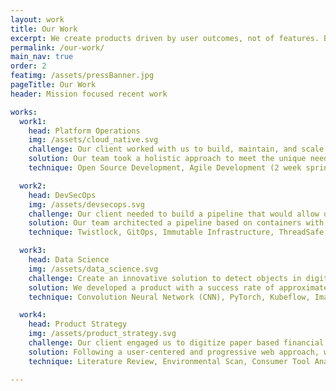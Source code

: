 ```yaml
---
layout: work
title: Our Work
excerpt: We create products driven by user outcomes, not of features. By focusing our efforts on your users we empower them to meet and exceed your organizational goals.
permalink: /our-work/
main_nav: true
order: 2
featimg: /assets/pressBanner.jpg
pageTitle: Our Work
header: Mission focused recent work

works:
  work1:
    head: Platform Operations
    img: /assets/cloud_native.svg
    challenge: Our client worked with us to build, maintain, and scale a mission critical public facing application. The application is meant to be used by over 15K institutions to submit over 40M records of data in only 60 days. Additionally, the application is expected to have significant surge in traffic.
    solution: Our team took a holistic approach to meet the unique needs of the application -- from both application and infrastructure levels. We architected a cloud native platform on Kubernetes using microservices with baked in security. At the platform level our team avoided vendor lock-in by providing a flexible architecture and working with open source CNCF solutions for log aggregation, alerting/monitoring, chaos testing, and security. At the application layer, our team built a caching layer using redis, enabled faster writes with Cassandra, fault tolerance using Hystrix, and concurrency using Scala. Utilizing this architecture, we built a platform with low latency and high throughput capable of handling the expected surge.
    technique: Open Source Development, Agile Development (2 week sprints), Istio as sidecar, Infrastructure as Code (IaC), Upstream Kubernetes, EFK, Prometheus, Grafana, Redis, Profiling, Scala, Cassandra, PostgreSQL, etc.

  work2:
    head: DevSecOps
    img: /assets/devsecops.svg
    challenge: Our client needed to build a pipeline that would allow developers, ops, and security folks to collaborate cohesively on the mission while still being agile. Additionally, our client needed infrastructure that would be least trust by default.
    solution: Our team architected a pipeline based on containers with Kubernetes as the orchestration. The pipeline enabled ops engineers to implement the needs of the security team as automated policies in the CI/CD pipeline which further enabled developers to get a clear vision into the needs of the infrastructure at the time of the build. Our team used Istio service mesh to enable authentication, observability, and resiliency at the microservice level. The pipeline was triggered on each merge into master and each pull-request. Each trigger did the following - static & dynamic code analysis, dependency monitoring, base container image CVE and root usage, building the image, storing the image into a private registry, and deploying from the private registry. Additionally, our team utilized GitOps, RBAC, and K8s Admission Control to manage security of the platform.
    technique: Twistlock, GitOps, Immutable Infrastructure, ThreadSafe, Open Container Images, Sidecar pattern, Infrastructure as Code, Trivy, Penentration Testing, Jenkins, etc.

  work3:
    head: Data Science
    img: /assets/data_science.svg
    challenge: Create an innovative solution to detect objects in digital images and videos in real time from aerial imagery. Multiple objects should be detected at any given time with bounding box coordinates.
    solution: We developed a product with a success rate of approximately 95% of detecting objects from the real world images and videos using a machine learning algorithm based on Dataset for Object DeTection in Aerial images (DOTA). The machine learning model can detect up to 15 objects (cars, cargo, trucks, airplanes, etc). The model is wrapped around with a RESTful API and is containerized as a microservice. We also  built an end-to-end ML pipeline using Kubeflow that is capable of constantly automatically re-training the model after it has been put in production.
    technique: Convolution Neural Network (CNN), PyTorch, Kubeflow, ImageMagik, OpenCV, Generative Adverserial Networks (GANs), Hyperparameter Tuning

  work4:
    head: Product Strategy
    img: /assets/product_strategy.svg
    challenge: Our client engaged us to digitize paper based financial educational tools that empower consumers to make better informed decisions about their financial health.
    solution: Following a user-centered and progressive web approach, we created mobile-first tools that aligned with product strategy and met the needs of the target consumers. Our team created these tools using a combination of best practices and creative problem solving, including evaluating the current paper based financial tool, analyzing market trends, interviewing consumer for their needs and wants, researching industry partnerships and performing competitor research.
    technique: Literature Review, Environmental Scan, Consumer Tool Analysis, Stakeholder and Focus Group Interviews, User Personas Development, Empathy Mapping, Wireframes, Clickable Prototypes, Usability Testing.   

---
```

